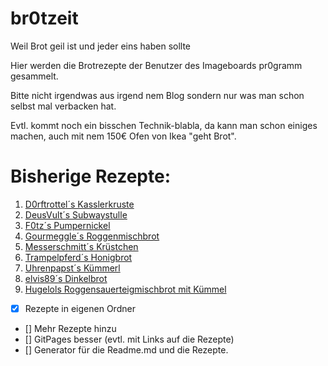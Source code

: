 # br0tzeit
Weil Brot geil ist und jeder eins haben sollte

Hier werden die Brotrezepte der Benutzer des Imageboards pr0gramm gesammelt.

Bitte nicht irgendwas aus irgend nem Blog sondern nur was man schon selbst mal verbacken hat.

Evtl. kommt noch ein bisschen Technik-blabla, da kann man schon einiges machen, auch mit nem 150€ Ofen von Ikea "geht Brot".

# Bisherige Rezepte:
1. [D0rftrottel´s Kasslerkruste](/recips/D0rftrottels_Kasslerkruste.md)
1. [DeusVult´s Subwaystulle](/recips/DeusVults_Subwaystulle.md)
1. [F0tz´s Pumpernickel](/recips/F0tz_Pumpernickel.md)
1. [Gourmeggle´s Roggenmischbrot](/recips/Gourmeggles_Roggenmischbrot.md)
1. [Messerschmitt´s Krüstchen](/recips/Messerschmitt´s_Krüstchen.md)
1. [Trampelpferd´s Honigbrot](/recips/Trampelpferd´s_Honigbrot.md)
1. [Uhrenpapst´s Kümmerl](/recips/Uhrenpapst´s_Kümmerl.md)
1. [elvis89´s Dinkelbrot](/recips/elvis89´s_Dinkelbrot.md)
1. [Hugelols Roggensauerteigmischbrot mit Kümmel](/recips/Hugelols_Roggensauerteigmischbrot_mit_Kümmel.md)


- [x] Rezepte in eigenen Ordner 
- [] Mehr Rezepte hinzu
- [] GitPages besser (evtl. mit Links auf die Rezepte)
- [] Generator für die Readme.md und die Rezepte.
